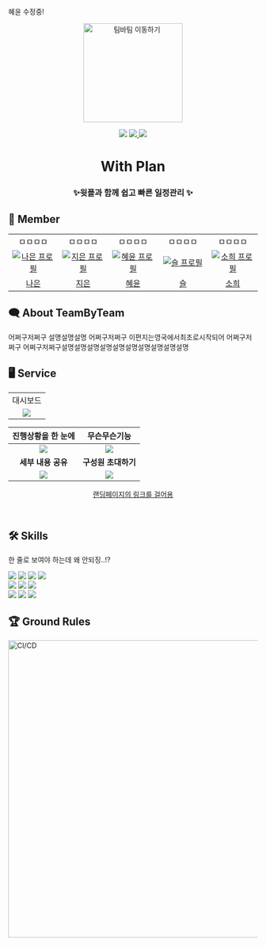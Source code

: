 혜윤 수정중! 

<div align="center">
<a href="https://teamby.team/">
<img width="200px" src="https://github.com/woowacourse-teams/2023-team-by-team/assets/79538610/4a919657-68e2-4f38-8576-95625649c55e" alt="팀바팀 이동하기"/>
</a>

[![](https://img.shields.io/badge/-teamby.team-important?style=flat&logo=airplayvideo&logoColor=white&labelColor=black&color=%233145FF)](https://teamby.team/)
[![](https://img.shields.io/badge/-Tech%20Blog-important?style=flat&logo=angellist&logoColor=balck&labelColor=black&color=white)
](https://team-by-team.github.io/)
[![](https://img.shields.io/badge/release-v1.6.0-critical?style=flat&logo=github&logoColor=balck&labelColor=black&color=white)
](https://github.com/woowacourse-teams/2023-team-by-team/releases)

# With Plan

### ✨윗플과 함께 쉽고 빠른 일정관리 ✨

</div>

## 💚 Member

<table>
<tr>
<td align="center"> ㅁㅁㅁㅁ</td>
<td align="center"> ㅁㅁㅁㅁ</td>
<td align="center"> ㅁㅁㅁㅁ</td>
<td align="center"> ㅁㅁㅁㅁ</td>
<td align="center"> ㅁㅁㅁㅁ</td>
</tr>
  <tr>
    <td align="center" width="120px">
      <a href="https://github.com/hafnium1923" target="_blank">
        <img src="https://github.com/SWCF-8TEAM/taskify/assets/144667455/393c7568-6250-48c8-936b-a2b446262a28" alt="나은 프로필" />
      </a>
    </td>
    <td align="center" width="120px">
      <a href="https://github.com/wzrabbit" target="_blank">
        <img src="https://github.com/SWCF-8TEAM/taskify/assets/144667455/675eb4df-2d46-43c5-970b-02ba61880a22" alt="지은 프로필" />
      </a>
    </td>
    <td align="center" width="120px">
      <a href="https://github.com/suyoungj" target="_blank">
        <img src="https://github.com/SWCF-8TEAM/taskify/assets/144667455/2c1e8cc8-279a-4d91-9ef0-28e6d04a6f9a" alt="혜윤 프로필" />
      </a>
    </td>
    <td align="center" width="120px">
      <a href="https://github.com/pilyang" target="_blank">
        <img src="https://github.com/SWCF-8TEAM/taskify/assets/144667455/5fd65140-a129-4007-a6aa-7b0e60df26d0" alt="슬 프로필" />
      </a>
    </td>
    <td align="center" width="120px">
      <a href="https://github.com/the9kim" target="_blank">
        <img src="https://github.com/SWCF-8TEAM/taskify/assets/144667455/b3c13145-987e-44ad-8849-6838110c400a" alt="소희 프로필" />
      </a>
    </td>
  </tr>
  <tr>
    <td align="center">
      <a href="https://github.com/hafnium1923" target="_blank">
        나은
      </a>
    </td>
     <td align="center">
      <a href="https://github.com/wzrabbit" target="_blank">
       지은
      </a>
    </td> 
     <td align="center">
      <a href="https://github.com/suyoungj" target="_blank">
       혜윤
      </a>
       <td align="center">
      <a href="https://github.com/pilyang" target="_blank">
        슬
      </a>
    </td>
     <td align="center">
      <a href="https://github.com/the9kim" target="_blank">
       소희
      </a>
    </td> 
  </tr>
</table>

## 🗨️ About TeamByTeam

어쩌구저쩌구 설명설명설명 어쩌구저쩌구
이편지는영국에서최초로시작되어 어쩌구저쩌구
어쩌구저쩌구설명설명설명설명설명설명설명설명설명설명

## 🖥️ Service

<table>
<tr >
<td align="center">
대시보드
</td>
</tr>
<tr>
<td align="center">
      <img src='https://github.com/woowacourse-teams/2023-team-by-team/assets/79538610/bdd33938-1838-4b34-86f1-7cee4d8a37dc'>
    </td>
</tr>
</table>

|                                                        진행상황을 한 눈에                                                        |                                                         무슨무슨기능                                                         |
| :---------------------------------------------------------------------------------------------------------------------: | :---------------------------------------------------------------------------------------------------------------------: |
| <img src='https://github.com/woowacourse-teams/2023-team-by-team/assets/79538610/f223d8bc-9bb4-482d-acf1-34db66eb93e0'> | <img src='https://github.com/woowacourse-teams/2023-team-by-team/assets/79538610/7440e842-3c81-4b5f-ba54-5a2787561e31'> |
|                                                     <b>세부 내용 공유</b>                                                      |                                                <b>구성원 초대하기</b>                                                |
| <img src='https://github.com/woowacourse-teams/2023-team-by-team/assets/79538610/767f9240-04e3-43c4-8b10-d2ed14606be6'> | <img src='https://github.com/woowacourse-teams/2023-team-by-team/assets/79538610/203982f5-1fc4-4d08-aa53-e6f1d5f76ab0'> |

<p align="center">
    <a href='https://sites.google.com/woowahan.com/woowacourse-demo-5th/%ED%94%84%EB%A1%9C%EC%A0%9D%ED%8A%B8/%ED%8C%80%EB%B0%94%ED%8C%80'>랜딩페이지의 링크를 걸어용</a>
</p>
<br/>

## 🛠️ Skills
한 줄로 보여야 하는데 왜 안되징..!? 

<img src="https://img.shields.io/badge/typescript-3178C6?style=flat-square&logo=typescript&logoColor=white"/>
<img src="https://img.shields.io/badge/react-61DAFB?style=flat-square&logo=react&logoColor=white"/>
<img src="https://img.shields.io/badge/styledcomponents-DB7093?style=flat-square&logo=styledcomponents&logoColor=white"/>
<img src="https://img.shields.io/badge/tsnode-3178C6?style=flat-square&logo=tsnode&logoColor=white"/>
<br/>
<img src="https://img.shields.io/badge/npm-CB3837?style=flat-square&logo=npm&logoColor=white"/>
<img src="https://img.shields.io/badge/nextdotjs-000000?style=flat-square&logo=nextdotjs&logoColor=white"/>
<img src="https://img.shields.io/badge/vercel-000000?style=flat-square&logo=vercel&logoColor=white"/>
<br/>
<img src="https://img.shields.io/badge/figma-F24E1E?style=flat-square&logo=figma&logoColor=white"/>
<img src="https://img.shields.io/badge/jira-0052CC?style=flat-square&logo=jira&logoColor=white"/>
<img src="https://img.shields.io/badge/notion-000000?style=flat-square&logo=notion&logoColor=white"/>

## 🏆 Ground Rules

<img width="600px" src='https://github.com/woowacourse-teams/2023-team-by-team/assets/79538610/f917b168-a3f2-4aff-9eb8-61bb55b189ce'  alt="CI/CD"/>
